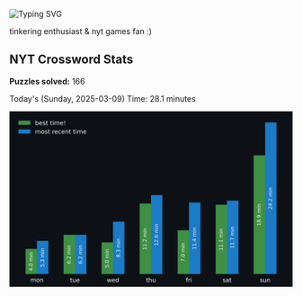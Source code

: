 ![Typing SVG](https://readme-typing-svg.demolab.com?font=Fira+Code&size=16&pause=700&color=FFFFFF&width=435&lines=hi+i'm+aimee!;nice+to+see+you+here!)

tinkering enthusiast & nyt games fan :)
<!-- START NYT-STATS -->
## NYT Crossword Stats
**Puzzles solved:** 166

Today's (Sunday, 2025-03-09) Time: 28.1 minutes


![Solve Times](./nyt_stats_graph.png)
<!-- END NYT-STATS -->
